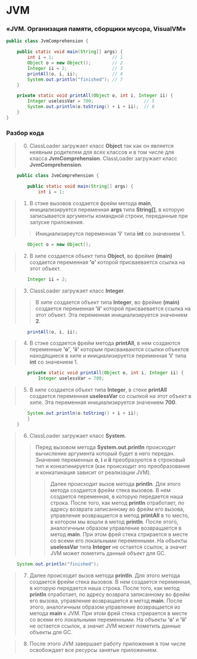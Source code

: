 # JVM
### «JVM. Организация памяти, сборщики мусора, VisualVM»

~~~java
public class JvmComprehension {

    public static void main(String[] args) {
        int i = 1;                      // 1
        Object o = new Object();        // 2
        Integer ii = 2;                 // 3
        printAll(o, i, ii);             // 4
        System.out.println("finished"); // 7
    }

    private static void printAll(Object o, int i, Integer ii) {
        Integer uselessVar = 700;                   // 5
        System.out.println(o.toString() + i + ii);  // 6
    }
}
~~~
### Разбор кода

>0) ClassLoader загружает класс **Object** так как он является неявным родителем для всех классов и в том числе для класса **JvmComprehension**. ClassLoader загружает класс **JvmComprehension**.

~~~java
    public class JvmComprehension {

        public static void main(String[] args) {
            int i = 1;        
~~~
>1) В стэке вызовов создается фрейм метода **main**, инициализируется переменная **args** типа **String[]**, в которую записывается аргументы командной строки, переданные при запуске приложения. 
>> Инициализиреутся переменная **'i'** типа **int** со значением 1.

~~~java
        Object o = new Object();
~~~
>2) В хипе создается объект типа **Object**, во фрейме **(main)** создается переменная **'о'** которой присваевается ссылка на этот объект.

~~~java
        Integer ii = 2;    
~~~
>3) ClassLoader загружает класс **Integer**. 
>> В хипе создается объект типа **Integer**, во фрейме **(main)** создается переменная **'ii'** которой присваевается ссылка на этот объект. Эта переменная инициализируется значением **2**.

~~~java
        printAll(o, i, ii);
~~~
>4) В стэке создается фрейм метода **printAll**, в нем создаются переменные **'о'**, **'ii'** которым присваиваются ссылки объектов находящиеся в хипе и инициализируется переменная **'i'** типа **int** со значением 1.

~~~java
        private static void printAll(Object o, int i, Integer ii) {
            Integer uselessVar = 700; 
~~~

>5) В хипе создается объект типа **Integer**, в стеке **printAll** создается переменная **uselessVar** со ссылкой на этот объект в хипе. Эта переменная инициализируется значением **700**.

~~~java
        System.out.println(o.toString() + i + ii);
        }
    }
~~~
>6) ClassLoader загружает класс **System**. 
>> Перед вызовом метода **System.out.println** происходит вычисление аргумента который будет в него передан. Значение переменных **o**, **i** и **ii** преобразуются в строковый тип и конкатинируется (как происходит это преобразование и конкатинация зависит от реализации JVM). 
>>> Далее происходит вызов метода **println**. Для этого метода создается фрейм стека вызовов. В нем создается переменная, в которую передается наша строка. После того, как метод **println** отработает, по адресу возврата записанному во фрейм его вызова, управление возвращается в метод **printAll** в то место, в котором мы вошли в метод **println**. После этого, аналогичным образом управление возвращается в метод **main**. При этом фрей стека стрирается в месте со всеми его локальными переменными. На объекты **uselessVar** типа **Integer** не остается ссылок, а значит JVM может пометить данный объект для GC.

~~~java
    System.out.println("finished");
~~~

>7) Далее происходит вызов метода **println**. Для этого метода создается фрейм стека вызовов. В нем создается переменная, в которую передается наша строка. После того, как метод **println** отработает, по адресу возврата записанному во фрейм его вызова, управление возвращается в метод **main**. После этого, аналогичным образом управление возвращается из метода **main** к JVM. При этом фрей стека стрирается в месте со всеми его локальными переменными. На объекты **'о'** и **'ii'** не остается ссылок, а значит JVM может пометить данные объекты для GC.

>8) После этого JVM завершает работу приложения в том числе освобождает все ресурсы занятые приложением. 

